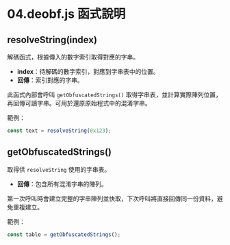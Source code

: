 # 04.deobf.js 函式說明

## resolveString(index)
解碼函式，根據傳入的數字索引取得對應的字串。
- **index**：待解碼的數字索引，對應到字串表中的位置。
- **回傳**：索引對應的字串。

此函式內部會呼叫 `getObfuscatedStrings()` 取得字串表，並計算實際陣列位置，再回傳可讀字串。可用於還原原始程式中的混淆字串。

範例：
```javascript
const text = resolveString(0x123);
```

## getObfuscatedStrings()
取得供 `resolveString` 使用的字串表。
- **回傳**：包含所有混淆字串的陣列。

第一次呼叫時會建立完整的字串陣列並快取，下次呼叫將直接回傳同一份資料，避免重複建立。

範例：
```javascript
const table = getObfuscatedStrings();
```

